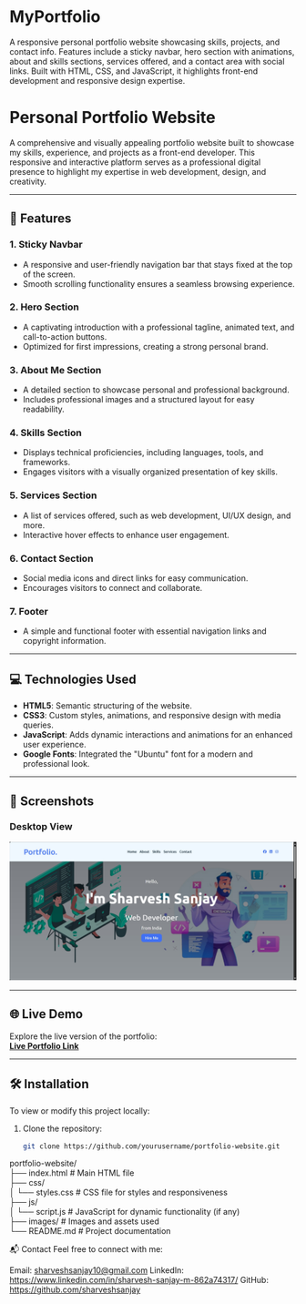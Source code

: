 # MyPortfolio
A responsive personal portfolio website showcasing skills, projects, and contact info. Features include a sticky navbar, hero section with animations, about and skills sections, services offered, and a contact area with social links. Built with HTML, CSS, and JavaScript, it highlights front-end development and responsive design expertise.


# Personal Portfolio Website  

A comprehensive and visually appealing portfolio website built to showcase my skills, experience, and projects as a front-end developer. This responsive and interactive platform serves as a professional digital presence to highlight my expertise in web development, design, and creativity.  

---

## 🚀 Features  

### **1. Sticky Navbar**  
- A responsive and user-friendly navigation bar that stays fixed at the top of the screen.  
- Smooth scrolling functionality ensures a seamless browsing experience.  

### **2. Hero Section**  
- A captivating introduction with a professional tagline, animated text, and call-to-action buttons.  
- Optimized for first impressions, creating a strong personal brand.  

### **3. About Me Section**  
- A detailed section to showcase personal and professional background.  
- Includes professional images and a structured layout for easy readability.  

### **4. Skills Section**  
- Displays technical proficiencies, including languages, tools, and frameworks.  
- Engages visitors with a visually organized presentation of key skills.  

### **5. Services Section**  
- A list of services offered, such as web development, UI/UX design, and more.  
- Interactive hover effects to enhance user engagement.  

### **6. Contact Section**  
- Social media icons and direct links for easy communication.  
- Encourages visitors to connect and collaborate.  

### **7. Footer**  
- A simple and functional footer with essential navigation links and copyright information.  

---

## 💻 Technologies Used  

- **HTML5**: Semantic structuring of the website.  
- **CSS3**: Custom styles, animations, and responsive design with media queries.  
- **JavaScript**: Adds dynamic interactions and animations for an enhanced user experience.  
- **Google Fonts**: Integrated the "Ubuntu" font for a modern and professional look.  

---

## 📸 Screenshots  

### Desktop View  
![Desktop View](https://github.com/sharveshsanjay/MyPortfolio/blob/main/images/screenshot-1736588306768.png?raw=true)  

---

## 🌐 Live Demo  

Explore the live version of the portfolio:  
[**Live Portfolio Link**](https://bright-axolotl-34a2a5.netlify.app/)

---

## 🛠️ Installation  

To view or modify this project locally:  

1. Clone the repository:  
   ```bash
   git clone https://github.com/yourusername/portfolio-website.git


portfolio-website/  
├── index.html            # Main HTML file  
├── css/  
│   └── styles.css        # CSS file for styles and responsiveness  
├── js/  
│   └── script.js         # JavaScript for dynamic functionality (if any)  
├── images/               # Images and assets used  
└── README.md             # Project documentation  


📬 Contact
Feel free to connect with me:

Email: sharveshsanjay10@gmail.com
LinkedIn: https://www.linkedin.com/in/sharvesh-sanjay-m-862a74317/
GitHub: https://github.com/sharveshsanjay
